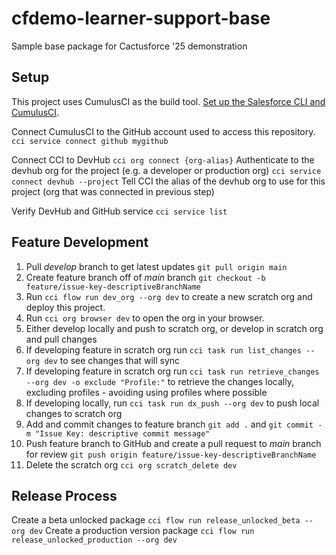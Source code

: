 # cfdemo-learner-support-base
Sample base package for Cactusforce '25 demonstration

## Setup
This project uses CumulusCI as the build tool. [Set up the Salesforce CLI and CumulusCI](https://cumulusci.readthedocs.io/en/latest/get-started.html).

Connect CumulusCI to the GitHub account used to access this repository.
`cci service connect github mygithub`

Connect CCI to DevHub
`cci org connect {org-alias}` Authenticate to the devhub org for the project (e.g. a developer or production org)
`cci service connect devhub --project` Tell CCI the alias of the devhub org to use for this project (org that was connected in previous step)

Verify DevHub and GitHub service
`cci service list`

## Feature Development

1. Pull *develop* branch to get latest updates `git pull origin main`
1. Create feature branch off of *main* branch `git checkout -b feature/issue-key-descriptiveBranchName`
1. Run `cci flow run dev_org --org dev` to create a new scratch org and deploy this project.
1. Run `cci org browser dev` to open the org in your browser.
1. Either develop locally and push to scratch org, or develop in scratch org and pull changes
1. If developing feature in scratch org run `cci task run list_changes --org dev` to see changes that will sync
1. If developing feature in scratch org run `cci task run retrieve_changes --org dev -o exclude "Profile:"` to retrieve the changes locally, excluding profiles - avoiding using profiles where possible
1. If developing locally, run `cci task run dx_push --org dev` to push local changes to scratch org
1. Add and commit changes to feature branch `git add .` and `git commit -m "Issue Key: descriptive commit message"`
1. Push feature branch to GitHub and create a pull request to *main* branch for review `git push origin feature/issue-key-descriptiveBranchName`
1. Delete the scratch org `cci org scratch_delete dev`

## Release Process
Create a beta unlocked package `cci flow run release_unlocked_beta --org dev`
Create a production version package `cci flow run release_unlocked_production --org dev`